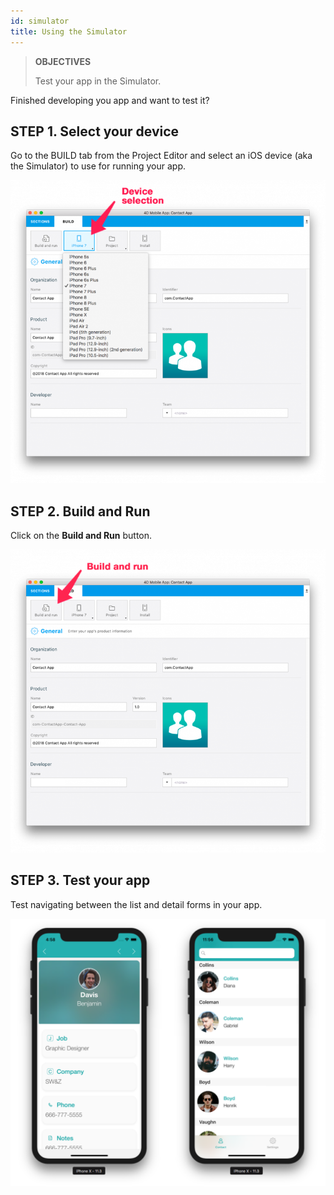 ```yaml
---
id: simulator
title: Using the Simulator
---
```


>**OBJECTIVES**
>
> Test your app in the Simulator.

Finished developing you app and want to test it?

## STEP 1. Select your device

Go to the BUILD tab from the Project Editor and select an iOS device (aka the Simulator) to use for running your app.

![Device selection](img/device-selection-4D-for-ios.png)

## STEP 2. Build and Run

Click on the **Build and Run** button.

![Build and Run](img/build-and-run-4D-for-iOS.png)

## STEP 3. Test your app

Test navigating between the list and detail forms in your app.

![Test in Simulator](img/simulator-forms-4D-for-iOS.png) 
